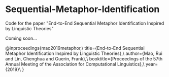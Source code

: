 # Sequential-Metaphor-Identification
Code for the paper "End-to-End Sequential Metaphor Identification Inspired by Linguistic Theories"

Coming soon...

@inproceedings{mao2019metaphor,\\
  title={End-to-End Sequential Metaphor Identification Inspired by Linguistic Theories},\\
  author={Mao, Rui and Lin, Chenghua and Guerin, Frank},\\
  booktitle={Proceedings of the 57th Annual Meeting of the Association for Computational Linguistics},\\
  year={2019}\\
}
